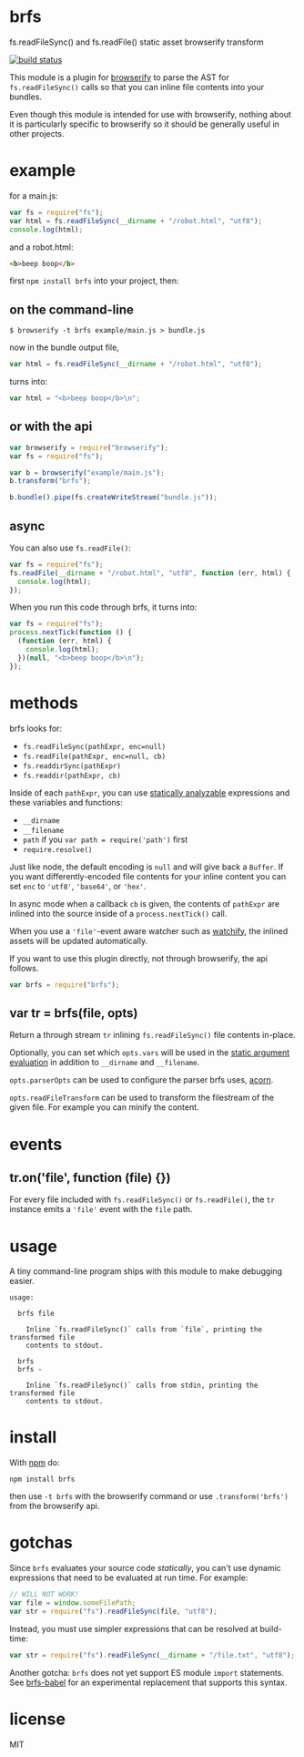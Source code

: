 # brfs

fs.readFileSync() and fs.readFile() static asset browserify transform

[![build status](https://secure.travis-ci.org/browserify/brfs.png)](http://travis-ci.org/browserify/brfs)

This module is a plugin for [browserify](http://browserify.org) to parse the AST
for `fs.readFileSync()` calls so that you can inline file contents into your
bundles.

Even though this module is intended for use with browserify, nothing about it is
particularly specific to browserify so it should be generally useful in other
projects.

# example

for a main.js:

```js
var fs = require("fs");
var html = fs.readFileSync(__dirname + "/robot.html", "utf8");
console.log(html);
```

and a robot.html:

```html
<b>beep boop</b>
```

first `npm install brfs` into your project, then:

## on the command-line

```
$ browserify -t brfs example/main.js > bundle.js
```

now in the bundle output file,

```js
var html = fs.readFileSync(__dirname + "/robot.html", "utf8");
```

turns into:

```js
var html = "<b>beep boop</b>\n";
```

## or with the api

```js
var browserify = require("browserify");
var fs = require("fs");

var b = browserify("example/main.js");
b.transform("brfs");

b.bundle().pipe(fs.createWriteStream("bundle.js"));
```

## async

You can also use `fs.readFile()`:

```js
var fs = require("fs");
fs.readFile(__dirname + "/robot.html", "utf8", function (err, html) {
  console.log(html);
});
```

When you run this code through brfs, it turns into:

```js
var fs = require("fs");
process.nextTick(function () {
  (function (err, html) {
    console.log(html);
  })(null, "<b>beep boop</b>\n");
});
```

# methods

brfs looks for:

- `fs.readFileSync(pathExpr, enc=null)`
- `fs.readFile(pathExpr, enc=null, cb)`
- `fs.readdirSync(pathExpr)`
- `fs.readdir(pathExpr, cb)`

Inside of each `pathExpr`, you can use
[statically analyzable](http://npmjs.org/package/static-eval) expressions and
these variables and functions:

- `__dirname`
- `__filename`
- `path` if you `var path = require('path')` first
- `require.resolve()`

Just like node, the default encoding is `null` and will give back a `Buffer`.
If you want differently-encoded file contents for your inline content you can
set `enc` to `'utf8'`, `'base64'`, or `'hex'`.

In async mode when a callback `cb` is given, the contents of `pathExpr` are
inlined into the source inside of a `process.nextTick()` call.

When you use a `'file'`-event aware watcher such as
[watchify](https://npmjs.org/package/watchify), the inlined assets will be
updated automatically.

If you want to use this plugin directly, not through browserify, the api
follows.

```js
var brfs = require("brfs");
```

## var tr = brfs(file, opts)

Return a through stream `tr` inlining `fs.readFileSync()` file contents
in-place.

Optionally, you can set which `opts.vars` will be used in the
[static argument evaluation](https://npmjs.org/package/static-eval)
in addition to `__dirname` and `__filename`.

`opts.parserOpts` can be used to configure the parser brfs uses,
[acorn](https://github.com/acornjs/acorn#main-parser).

`opts.readFileTransform` can be used to transform the filestream of
the given file. For example you can minify the content.

# events

## tr.on('file', function (file) {})

For every file included with `fs.readFileSync()` or `fs.readFile()`, the `tr`
instance emits a `'file'` event with the `file` path.

# usage

A tiny command-line program ships with this module to make debugging easier.

```
usage:

  brfs file

    Inline `fs.readFileSync()` calls from `file`, printing the transformed file
    contents to stdout.

  brfs
  brfs -

    Inline `fs.readFileSync()` calls from stdin, printing the transformed file
    contents to stdout.

```

# install

With [npm](https://npmjs.org) do:

```
npm install brfs
```

then use `-t brfs` with the browserify command or use `.transform('brfs')` from
the browserify api.

# gotchas

Since `brfs` evaluates your source code _statically_, you can't use dynamic expressions that need to be evaluated at run time. For example:

```js
// WILL NOT WORK!
var file = window.someFilePath;
var str = require("fs").readFileSync(file, "utf8");
```

Instead, you must use simpler expressions that can be resolved at build-time:

```js
var str = require("fs").readFileSync(__dirname + "/file.txt", "utf8");
```

Another gotcha: `brfs` does not yet support ES module `import` statements. See [brfs-babel](https://github.com/Jam3/brfs-babel) for an experimental replacement that supports this syntax.

# license

MIT
